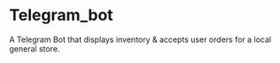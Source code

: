 # Telegram_bot
A Telegram Bot that displays inventory & accepts user orders for a local general store. 
